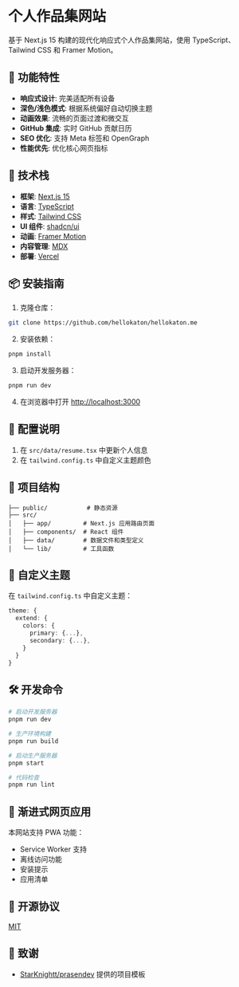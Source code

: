 # 个人作品集网站

基于 Next.js 15 构建的现代化响应式个人作品集网站，使用 TypeScript、Tailwind CSS 和 Framer Motion。

## 🌟 功能特性

- **响应式设计**: 完美适配所有设备
- **深色/浅色模式**: 根据系统偏好自动切换主题
- **动画效果**: 流畅的页面过渡和微交互
- **GitHub 集成**: 实时 GitHub 贡献日历
- **SEO 优化**: 支持 Meta 标签和 OpenGraph
- **性能优先**: 优化核心网页指标

## 🚀 技术栈

- **框架**: [Next.js 15](https://nextjs.org/)
- **语言**: [TypeScript](https://www.typescriptlang.org/)
- **样式**: [Tailwind CSS](https://tailwindcss.com/)
- **UI 组件**: [shadcn/ui](https://ui.shadcn.com/)
- **动画**: [Framer Motion](https://www.framer.com/motion/)
- **内容管理**: [MDX](https://mdxjs.com/)
- **部署**: [Vercel](https://vercel.com)

## 📦 安装指南

1. 克隆仓库：

```bash
git clone https://github.com/hellokaton/hellokaton.me
```

2. 安装依赖：

```bash
pnpm install
```

3. 启动开发服务器：

```bash
pnpm run dev
```

4. 在浏览器中打开 [http://localhost:3000](http://localhost:3000)

## 🔧 配置说明

1. 在 `src/data/resume.tsx` 中更新个人信息
2. 在 `tailwind.config.ts` 中自定义主题颜色

## 📁 项目结构

```
├── public/           # 静态资源
├── src/
│   ├── app/         # Next.js 应用路由页面
│   ├── components/  # React 组件
│   ├── data/        # 数据文件和类型定义
│   └── lib/         # 工具函数
```

## 🎨 自定义主题

在 `tailwind.config.ts` 中自定义主题：

```ts
theme: {
  extend: {
    colors: {
      primary: {...},
      secondary: {...},
    }
  }
}
```

## 🛠️ 开发命令

```bash
# 启动开发服务器
pnpm run dev

# 生产环境构建
pnpm run build

# 启动生产服务器
pnpm start

# 代码检查
pnpm run lint
```

## 📱 渐进式网页应用

本网站支持 PWA 功能：

- Service Worker 支持
- 离线访问功能
- 安装提示
- 应用清单

## 📄 开源协议

[MIT](LICENSE)

## 🙏 致谢

- [StarKnightt/prasendev](https://github.com/StarKnightt/prasendev) 提供的项目模板

